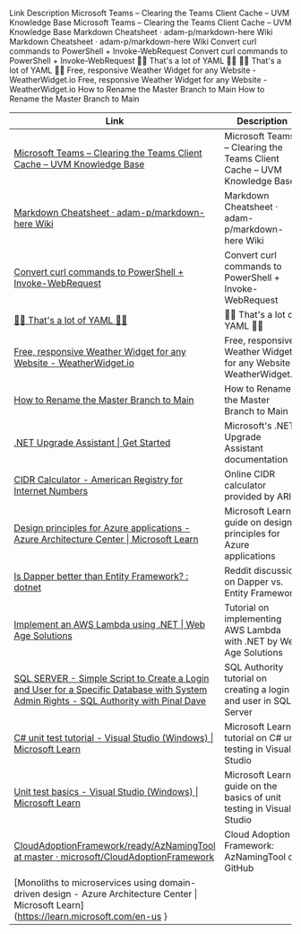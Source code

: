 Link	Description
Microsoft Teams – Clearing the Teams Client Cache – UVM Knowledge Base	Microsoft Teams – Clearing the Teams Client Cache – UVM Knowledge Base
Markdown Cheatsheet · adam-p/markdown-here Wiki	Markdown Cheatsheet · adam-p/markdown-here Wiki
Convert curl commands to PowerShell + Invoke-WebRequest	Convert curl commands to PowerShell + Invoke-WebRequest
🚨🚨 That's a lot of YAML 🚨🚨	🚨🚨 That's a lot of YAML 🚨🚨
Free, responsive Weather Widget for any Website - WeatherWidget.io	Free, responsive Weather Widget for any Website - WeatherWidget.io
How to Rename the Master Branch to Main	How to Rename the Master Branch to Main



| Link | Description |
| ---- | ----------- |
| [Microsoft Teams – Clearing the Teams Client Cache – UVM Knowledge Base](https://www.uvm.edu/it/kb/article/clearing-teams-cache/) | Microsoft Teams – Clearing the Teams Client Cache – UVM Knowledge Base |
| [Markdown Cheatsheet · adam-p/markdown-here Wiki](https://github.com/adam-p/markdown-here/wiki/Markdown-Cheatsheet) | Markdown Cheatsheet · adam-p/markdown-here Wiki |
| [Convert curl commands to PowerShell + Invoke-WebRequest](https://curlconverter.com/powershell-webrequest/) | Convert curl commands to PowerShell + Invoke-WebRequest |
| [🚨🚨 That's a lot of YAML 🚨🚨](https://noyaml.com/) | 🚨🚨 That's a lot of YAML 🚨🚨 |
| [Free, responsive Weather Widget for any Website - WeatherWidget.io](https://weatherwidget.io/) | Free, responsive Weather Widget for any Website - WeatherWidget.io |
| [How to Rename the Master Branch to Main](https://dev.to/darkmavis1980/how-to-rename-the-master-branch-to-main-3ad5) | How to Rename the Master Branch to Main |
| [.NET Upgrade Assistant \| Get Started](https://dotnet.microsoft.com/en-us/platform/upgrade-assistant/tutorial/install-upgrade-assistant) | Microsoft's .NET Upgrade Assistant documentation |
| [CIDR Calculator - American Registry for Internet Numbers](https://account.arin.net/public/cidrCalculator) | Online CIDR calculator provided by ARIN |
| [Design principles for Azure applications - Azure Architecture Center \| Microsoft Learn](https://learn.microsoft.com/en-us/azure/architecture/guide/design-principles/) | Microsoft Learn guide on design principles for Azure applications |
| [Is Dapper better than Entity Framework? : dotnet](https://www.reddit.com/r/dotnet/comments/r733bb/is_dapper_better_than_entity_framework/) | Reddit discussion on Dapper vs. Entity Framework |
| [Implement an AWS Lambda using .NET \| Web Age Solutions](https://www.webagesolutions.com/blog/implement-an-aws-lambda-using-net) | Tutorial on implementing AWS Lambda with .NET by Web Age Solutions |
| [SQL SERVER - Simple Script to Create a Login and User for a Specific Database with System Admin Rights - SQL Authority with Pinal Dave](https://blog.sqlauthority.com/2018/05/16/sql-server-simple-script-to-create-a-login-and-user-for-a-specific-database-with-system-admin-rights/) | SQL Authority tutorial on creating a login and user in SQL Server |
| [C# unit test tutorial - Visual Studio (Windows) \| Microsoft Learn](https://learn.microsoft.com/en-us/visualstudio/test/walkthrough-creating-and-running-unit-tests-for-managed-code?view=vs-2022) | Microsoft Learn tutorial on C# unit testing in Visual Studio |
| [Unit test basics - Visual Studio (Windows) \| Microsoft Learn](https://learn.microsoft.com/en-us/visualstudio/test/unit-test-basics?view=vs-2022) | Microsoft Learn guide on the basics of unit testing in Visual Studio |
| [CloudAdoptionFramework/ready/AzNamingTool at master · microsoft/CloudAdoptionFramework](https://github.com/microsoft/CloudAdoptionFramework/tree/master/ready/AzNamingTool) | Cloud Adoption Framework: AzNamingTool on GitHub |
| [Monoliths to microservices using domain-driven design - Azure Architecture Center \| Microsoft Learn](https://learn.microsoft.com/en-us } |


